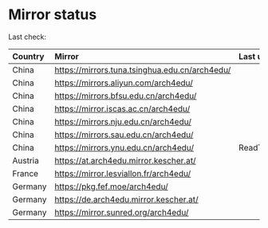 <script src="./time.js"></script>
# Mirror status
Last check: <script type="text/javascript">localize(1687748804.441459);</script>

|Country|Mirror|Last update|
|:------|:-----|:----------|
|China|https://mirrors.tuna.tsinghua.edu.cn/arch4edu/|<script type="text/javascript">localize(1687718469);</script>|
|China|https://mirrors.aliyun.com/arch4edu/|<script type="text/javascript">localize(1687674859);</script>|
|China|https://mirrors.bfsu.edu.cn/arch4edu/|<script type="text/javascript">localize(1687718469);</script>|
|China|https://mirror.iscas.ac.cn/arch4edu/|<script type="text/javascript">localize(1687718469);</script>|
|China|https://mirrors.nju.edu.cn/arch4edu/|<script type="text/javascript">localize(1687674859);</script>|
|China|https://mirrors.sau.edu.cn/arch4edu/|<script type="text/javascript">localize(1673850842);</script>|
|China|https://mirrors.ynu.edu.cn/arch4edu/|ReadTimeout|
|Austria|https://at.arch4edu.mirror.kescher.at/|<script type="text/javascript">localize(1687718469);</script>|
|France|https://mirror.lesviallon.fr/arch4edu/|<script type="text/javascript">localize(1687718469);</script>|
|Germany|https://pkg.fef.moe/arch4edu/|<script type="text/javascript">localize(1687718469);</script>|
|Germany|https://de.arch4edu.mirror.kescher.at/|<script type="text/javascript">localize(1687718469);</script>|
|Germany|https://mirror.sunred.org/arch4edu/|<script type="text/javascript">localize(1687718469);</script>|

<script src="./tablefilter/tablefilter.js"></script>
<script src="./table.js"></script>